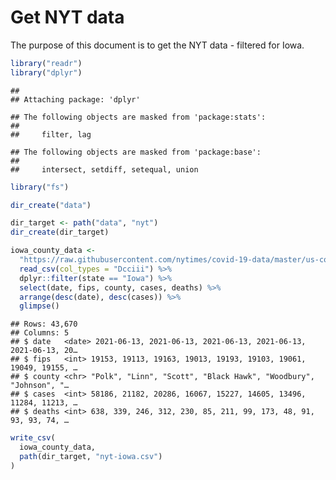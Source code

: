 Get NYT data
================

The purpose of this document is to get the NYT data - filtered for Iowa.

``` r
library("readr")
library("dplyr")
```

    ## 
    ## Attaching package: 'dplyr'

    ## The following objects are masked from 'package:stats':
    ## 
    ##     filter, lag

    ## The following objects are masked from 'package:base':
    ## 
    ##     intersect, setdiff, setequal, union

``` r
library("fs")
```

``` r
dir_create("data")

dir_target <- path("data", "nyt")
dir_create(dir_target)
```

``` r
iowa_county_data <- 
  "https://raw.githubusercontent.com/nytimes/covid-19-data/master/us-counties.csv" %>%
  read_csv(col_types = "Dcciii") %>%
  dplyr::filter(state == "Iowa") %>%
  select(date, fips, county, cases, deaths) %>%
  arrange(desc(date), desc(cases)) %>%
  glimpse()
```

    ## Rows: 43,670
    ## Columns: 5
    ## $ date   <date> 2021-06-13, 2021-06-13, 2021-06-13, 2021-06-13, 2021-06-13, 20…
    ## $ fips   <int> 19153, 19113, 19163, 19013, 19193, 19103, 19061, 19049, 19155, …
    ## $ county <chr> "Polk", "Linn", "Scott", "Black Hawk", "Woodbury", "Johnson", "…
    ## $ cases  <int> 58186, 21182, 20286, 16067, 15227, 14605, 13496, 11284, 11213, …
    ## $ deaths <int> 638, 339, 246, 312, 230, 85, 211, 99, 173, 48, 91, 93, 93, 74, …

``` r
write_csv(
  iowa_county_data,
  path(dir_target, "nyt-iowa.csv")
)
```
